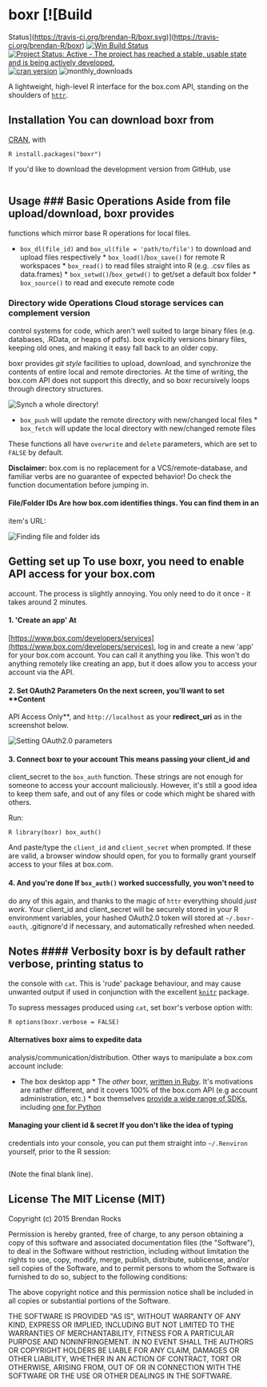 # boxr [![Build
Status](https://travis-ci.org/brendan-R/boxr.svg)](https://travis-ci.org/brendan-R/boxr)
[![Win Build
Status](https://ci.appveyor.com/api/projects/status/github/brendan-r/boxr?branch=master&svg=true)](https://ci.appveyor.com/project/brendan-r/boxr)
[![Project Status: Active - The project has reached a stable, usable state and
is being actively
developed.](https://img.shields.io/badge/repo%20status-active-brightgreen.svg)](http://www.repostatus.org/#active)
[![cran
version](http://www.r-pkg.org/badges/version/boxr)](http://cran.rstudio.com/web/packages/boxr)
![monthly_downloads](http://cranlogs.r-pkg.org/badges/boxr)

A lightweight, high-level R interface for the box.com API, standing on the
shoulders of [`httr`](https://github.com/hadley/httr/).

## Installation You can download boxr from
[CRAN](http://cran.r-project.org/web/packages/boxr/), with

```R install.packages("boxr") ```

If you'd like to download the development version from GitHub, use

```R # install.packages("devtools") devtools::install_github("brendan-R/boxr") 
```

## Usage ### Basic Operations Aside from file upload/download, boxr provides
functions which mirror base R operations for local files.

* `box_dl(file_id)` and `box_ul(file = 'path/to/file')` to download and upload
files respectively * `box_load()`/`box_save()` for remote R workspaces *
`box_read()` to read files straight into R (e.g. .csv files as data.frames) *
`box_setwd()`/`box_getwd()` to get/set a default box folder * `box_source()` to
read and execute remote code


### Directory wide Operations Cloud storage services can complement version
control systems for code, which aren't well suited to large binary files (e.g.
databases, .RData, or heaps of pdfs). box explicitly versions binary files,
keeping old ones, and making it easy fall back to an older copy.

boxr provides *git style* facilities to upload, download, and synchronize the
contents of entire local and remote directories. At the time of writing, the
box.com API does not support this directly, and so boxr recursively loops
through directory structures.

![Synch a whole
directory!](https://s3-us-west-2.amazonaws.com/brendan-misc/boxr_console.png)

* `box_push` will update the remote directory with new/changed local files *
`box_fetch` will update the local directory with new/changed remote files

These functions all have `overwrite` and `delete` parameters, which are set to
`FALSE` by default.

**Disclaimer:** box.com is no replacement for a VCS/remote-database, and
familiar verbs are no guarantee of expected behavior! Do check the function
documentation before jumping in.

#### File/Folder IDs Are how box.com identifies things. You can find them in an
item's URL:

![Finding file and folder
ids](https://s3-us-west-2.amazonaws.com/brendan-misc/file_ids.png)

## Getting set up To use boxr, you need to enable API access for your box.com
account. The process is slightly annoying. You only need to do it once - it
takes around 2 minutes.

#### 1. 'Create an app' At
[https://www.box.com/developers/services](https://www.box.com/developers/services),
log in and create a new 'app' for your box.com account. You can call it anything
you like. This won't do anything remotely like creating an app, but it does
allow you to access your account via the API.

#### 2. Set OAuth2 Parameters On the next screen, you'll want to set **Content
API Access Only**, and `http://localhost` as your **redirect_uri** as in the
screenshot below.

![Setting OAuth2.0
parameters](https://s3-us-west-2.amazonaws.com/brendan-misc/oauth2_paramters.png)

#### 3. Connect boxr to your account This means passing your client_id and
client_secret to the `box_auth` function. These strings are not enough for
someone to access your account maliciously. However, it's still a good idea to
keep them safe, and out of any files or code which might be shared with others.

Run:

```R library(boxr) box_auth() ```

And paste/type the `client_id` and `client_secret` when prompted. If these are
valid, a browser window should open, for you to formally grant yourself access
to your files at box.com.


#### 4. And you're done If `box_auth()` worked successfully, you won't need to
do any of this again, and thanks to the magic of `httr` everything should *just
work*. Your client_id and client_secret will be securely stored in your R
environment variables, your hashed OAuth2.0 token will stored at
`~/.boxr-oauth`, .gitignore'd if necessary, and automatically refreshed when
needed.


## Notes #### Verbosity boxr is by default rather verbose, printing status to
the console with `cat`. This is 'rude' package behaviour, and may cause unwanted
output if used in conjunction with the excellent
[`knitr`](https://github.com/yihui/knitr) package.

To supress messages produced using `cat`, set boxr's verbose option with:

```R options(boxr.verbose = FALSE) ```

#### Alternatives boxr aims to expedite data
analysis/communication/distribution. Other ways to manipulate a box.com account
include:

* The box desktop app * The *other* boxr, [written in
Ruby](https://github.com/cburnette/boxr). It's motivations are rather different,
and it covers 100% of the box.com API (e.g account administration, etc.) * box
themselves [provide a wide range of SDKs](https://github.com/box), including
[one for Python](https://github.com/box/box-python-sdk)

#### Managing your client id & secret If you don't like the idea of typing
credentials into your console, you can put them straight into `~/.Renviron`
yourself, prior to the R session:

```bash BOX_CLIENT_ID="youridhere" BOX_CLIENT_SECRET="yoursecrethere"

```

(Note the final blank line).


## License The MIT License (MIT)

Copyright (c) 2015 Brendan Rocks

Permission is hereby granted, free of charge, to any person obtaining a copy of
this software and associated documentation files (the "Software"), to deal in
the Software without restriction, including without limitation the rights to
use, copy, modify, merge, publish, distribute, sublicense, and/or sell copies of
the Software, and to permit persons to whom the Software is furnished to do so,
subject to the following conditions:

The above copyright notice and this permission notice shall be included in all 
copies or substantial portions of the Software.

THE SOFTWARE IS PROVIDED "AS IS", WITHOUT WARRANTY OF ANY KIND, EXPRESS OR 
IMPLIED, INCLUDING BUT NOT LIMITED TO THE WARRANTIES OF MERCHANTABILITY, FITNESS
FOR A PARTICULAR PURPOSE AND NONINFRINGEMENT. IN NO EVENT SHALL THE AUTHORS OR
COPYRIGHT HOLDERS BE LIABLE FOR ANY CLAIM, DAMAGES OR OTHER LIABILITY, WHETHER
IN AN ACTION OF CONTRACT, TORT OR OTHERWISE, ARISING FROM, OUT OF OR IN
CONNECTION WITH THE SOFTWARE OR THE USE OR OTHER DEALINGS IN THE SOFTWARE.